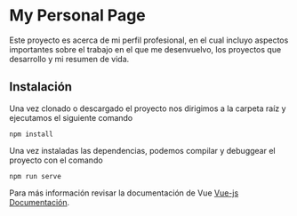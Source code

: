 # My Personal Page 
Este proyecto es acerca de mi perfil profesional, en el cual incluyo aspectos importantes sobre el trabajo en el que me desenvuelvo, los proyectos que desarrollo y mi resumen de vida.


## Instalación
Una vez clonado o descargado el proyecto nos dirigimos a la carpeta raíz y ejecutamos el siguiente comando
```
npm install
```

Una vez instaladas las dependencias, podemos compilar y debuggear el proyecto con el comando
```
npm run serve
```

Para más información revisar la documentación de Vue [Vue-js Documentación](https://cli.vuejs.org).
